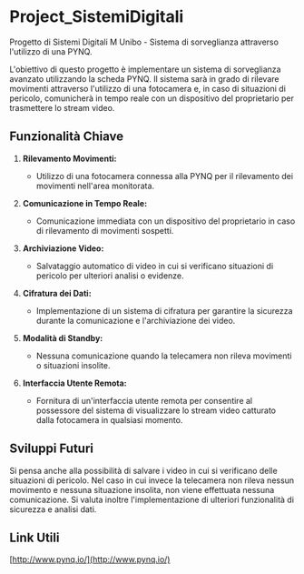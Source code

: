 # Project_SistemiDigitali
Progetto di Sistemi Digitali M Unibo - Sistema di sorveglianza attraverso l'utilizzo di una PYNQ.

L'obiettivo di questo progetto è implementare un sistema di sorveglianza avanzato utilizzando la scheda PYNQ. Il sistema sarà in grado di rilevare movimenti attraverso l'utilizzo di una fotocamera e, in caso di situazioni di pericolo, comunicherà in tempo reale con un dispositivo del proprietario per trasmettere lo stream video.

## Funzionalità Chiave

1. **Rilevamento Movimenti:**
   - Utilizzo di una fotocamera connessa alla PYNQ per il rilevamento dei movimenti nell'area monitorata.

2. **Comunicazione in Tempo Reale:**
   - Comunicazione immediata con un dispositivo del proprietario in caso di rilevamento di movimenti sospetti.

3. **Archiviazione Video:**
   - Salvataggio automatico di video in cui si verificano situazioni di pericolo per ulteriori analisi o evidenze.

4. **Cifratura dei Dati:**
   - Implementazione di un sistema di cifratura per garantire la sicurezza durante la comunicazione e l'archiviazione dei video.

5. **Modalità di Standby:**
   - Nessuna comunicazione quando la telecamera non rileva movimenti o situazioni insolite.

6. **Interfaccia Utente Remota:**
   - Fornitura di un'interfaccia utente remota per consentire al possessore del sistema di visualizzare lo stream video catturato dalla fotocamera in qualsiasi momento.

## Sviluppi Futuri

Si pensa anche alla possibilità di salvare i video in cui si verificano delle situazioni di pericolo. Nel caso in cui invece la telecamera non rileva nessun movimento e nessuna situazione insolita, non viene effettuata nessuna comunicazione. Si valuta inoltre l'implementazione di ulteriori funzionalità di sicurezza e analisi dati.

## Link Utili
[http://www.pynq.io/](http://www.pynq.io/)
